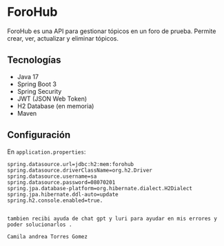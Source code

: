 # ForoHub

ForoHub es una API para gestionar tópicos en un foro de prueba.
Permite crear, ver, actualizar y eliminar tópicos.

## Tecnologías

- Java 17
- Spring Boot 3
- Spring Security
- JWT (JSON Web Token)
- H2 Database (en memoria)
- Maven
## Configuración

En `application.properties`:

```properties
spring.datasource.url=jdbc:h2:mem:forohub
spring.datasource.driverClassName=org.h2.Driver
spring.datasource.username=sa
spring.datasource.password=08070201
spring.jpa.database-platform=org.hibernate.dialect.H2Dialect
spring.jpa.hibernate.ddl-auto=update
spring.h2.console.enabled=true.


tambien recibi ayuda de chat gpt y luri para ayudar en mis errores y poder solucionarlos .

Camila andrea Torres Gomez

